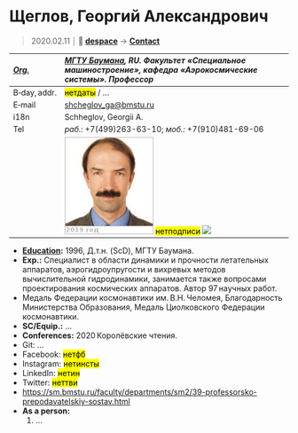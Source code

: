 # Щеглов, Георгий Александрович
> 2020.02.11 ┊ **🚀 [despace](index.md)** → **[Contact](contact.md)**

|*[Org.](contact.md)*|*[МГТУ Баумана](03_мгтубаумана.md), RU. Факультет «Специальное машиностроение», кафедра «Аэрокосмические системы». Профессор*|
|:--|:--|
|B‑day, addr.| <mark>нетдаты</mark> / … |
|E‑mail| <shcheglov_ga@bmstu.ru> |
|i18n| Schheglov, Georgii A. |
|Tel| *раб.:* +7(499)263-63-10; *моб.:* +7(910)481-69-06 |
|| [![](f/contact/s/scheglov_001_photo_thumb.jpg)](f/contact/s/scheglov_001_photo.jpg) <mark>нетподписи</mark> [![](f/contact//_001_sign_thumb.jpg)](f/contact//_001_sign.png) |

   - **[Education](edu.md):** 1996, Д.т.н. (ScD), МГТУ Баумана.
   - **Exp.:** Специалист в области динамики и прочности летательных аппаратов, аэрогидроупругости и вихревых методов вычислительной гидродинамики, занимается также вопросами проектирования космических аппаратов. Автор 97 научных работ.
   - Медаль Федерации космонавтики им. В.Н. Челомея, Благодарность Министерства Образования, Медаль Циолковского Федерации космонавтики.
   - **SC/Equip.:** …
   - **Conferences:** 2020 Королёвские чтения.
   - Git: …
   - Facebook: <mark>нетфб</mark>
   - Instagram: <mark>нетинсты</mark>
   - LinkedIn: <mark>нетин</mark>
   - Twitter: <mark>неттви</mark>
   - <https://sm.bmstu.ru/faculty/departments/sm2/39-professorsko-prepodavatelskiy-sostav.html>
   - **As a person:**
      1. …
